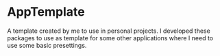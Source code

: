 # AppTemplate

A template created by me to use in personal projects.
I developed these packages to use as template for some other applications where I need to use some basic presettings.
